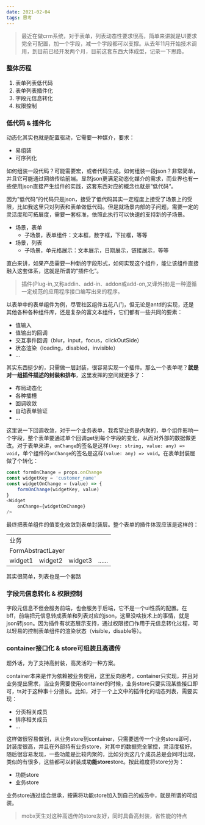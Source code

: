 ```yaml
---
date: 2021-02-04
tags: 思考
---
```


> 最近在做crm系统，对于表单，列表动态性要求很高，简单来讲就是UI要求完全可配置，加一个字段，减一个字段都可以支撑。从去年11月开始技术调用，到目前已经开发两个月，目前这套东西大体成型，记录一下思路。

### 整体历程

1. 表单列表低代码
2. 表单列表插件化
3. 字段元信息转化
4. 权限控制

### 低代码 & 插件化

动态化其实也就是配置驱动，它需要一种媒介，要求：

- 易组装
- 可序列化

如何组装一段代码？可能需要宏，或者代码生成。如何组装一段json？非常简单，并且它可能通过网络传给前端。显然json更满足动态化媒介的需求，而业界也有一些使用json直接产生组件的实践，这套东西对应的概念也就是”低代码“。

因为”低代码“的代码只是json，接受了低代码其实一定程度上接受了场景上的受限，比如我这里只对列表和表单做低代码。但是就场景内部的子问题，需要一定的灵活度和可拓展度，需要一套标准，依照此执行可以快速的支持新的子场景。

- 场景，表单
    - 子场景，表单组件：文本框，数字框，下拉框，等等
- 场景，列表
    - 子场景，单元格展示：文本展示，日期展示，链接展示，等等

直白来讲，如果产品需要一种新的字段形式，如何实现这个组件，能让该组件直接融入这套体系，这就是所谓的“插件化”。

> 插件(Plug-in,又称addin、add-in、addon或add-on,又译外挂)是一种遵循一定规范的应用程序接口编写出来的程序。

以表单中的表单组件为例，尽管社区组件五花八门，但无论是antd的实现，还是其他各种各种组件库，还是复杂的富文本组件，它们都有一些共同的要素：

- 值输入
- 值输出的回调
- 交互事件回调（blur，input，focus，clickOutSide）
- 状态渲染（loading，disabled，invisible）
- ...

其实东西挺少的，只需做一层封装，很容易实现一个插件。那么一个表单呢？**就是对一组插件描述的封装和排布**，这里发挥的空间就更多了：

- 布局动态化
- 各种插槽
- 回调收敛
- 自动表单验证
- ...

这里说一下回调收敛，对于一个业务表单，我希望业务是内聚的，单个组件影响一个字段，整个表单要通过单个回调get到每个字段的变化，从而对外部的数据做更改。对于表单来讲，`onChange`的签名是这样`(key: string, value: any) => void`，单个组件的`onChange`的签名是这样`(value: any) => void`。在表单封装层做了个转化：

```js
const formOnChange = props.onChange
const widgetKey = 'customer_name'
const widgetOnChange = (value) => {
    formOnChange(widgetKey, value)
}
<Widget
    onChange={widgetOnChange}
/>
```

最终把表单组件的值变化收敛到表单封装层。整个表单的插件体现应该是这样的：

<table>
  <tr>
    <td colspan="4">业务</td>
  </tr>
  
  <tr>
    <td colspan="4">FormAbstractLayer</td>
  </tr>
  <tr>
    <td>widget1</td>
    <td>widget2</td>
    <td>widget3</td>
    <td>......</td>
  </tr>
</table>

其实很简单，列表也是一个套路

### 字段元信息转化 & 权限控制

字段元信息不但会服务前端，也会服务于后端，它不是一个ui性质的配置。在bff，前端把元信息转成表单和列表对应的json，这里没啥技术上的事情，就是json转json。因为插件有状态展示支持，通过权限接口作用于元信息转化过程，可以轻易的控制表单组件的渲染状态（visible，disable等）。

### container接口化 & store可组装且高透传

题外话，为了支持高封装，高灵活的一种方案。

container本来是作为依赖被业务使用，这里反向思考，container只实现，并且对业务提出需求，当业务需要使用container的时候，业务store只要实现某些接口即可，ts对于这种事十分擅长。比如，对于一个上文中的插件化的动态列表，需要实现：

- 分页相关成员
- 排序相关成员
- ...

这样做很容易做到，从业务store到container，只需要透传一个业务store即可，封装度很高，并且在外部持有业务store，对其中的数据完全掌控，灵活度极好。随后很容易发现，一些功能是比较内聚的，比如分页这几个成员总是会同时出现，类似的有很多，这些都可以封装成**功能store**store。按此维度将store分为：

- 功能store
- 业务store

业务store通过组合继承，按需将功能store加入到自己的成员中，就是所谓的可组装。

> mobx天生对这种高透传的store友好，同时具备高封装，省性能的特点
